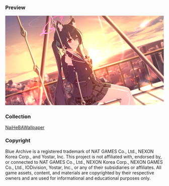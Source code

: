 ### Preview

![Serika_home_Dummy_0.02673327248692181](./assets/Serika_home_Dummy_0.02673327248692181.png)



### Collection

[NaiHeBAWallpaper](https://github.com/NaiHeBAWallpaper/NaiHeBAWallpaper)



### Copyright

Blue Archive is a registered trademark of NAT GAMES Co., Ltd., NEXON Korea Corp., and Yostar, Inc. This project is not affiliated with, endorsed by, or connected to NAT GAMES Co., Ltd., NEXON Korea Corp., NEXON GAMES Co., Ltd., IODivision, Yostar, Inc., or any of their subsidiaries or affiliates. All game assets, content, and materials are copyrighted by their respective owners and are used for informational and educational purposes only.
